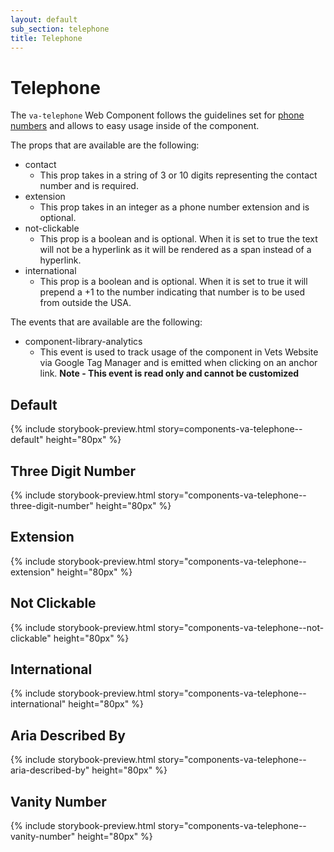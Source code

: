 ```yaml
---
layout: default
sub_section: telephone
title: Telephone
---
```


# Telephone
The `va-telephone` Web Component follows the guidelines set for <a href="https://design.va.gov/content-style-guide/dates-and-numbers#phone-numbers">phone numbers</a> and allows to easy usage inside of the component.

The props that are available are the following:
- contact 
    - This prop takes in a string of 3 or 10 digits representing the contact number and is required.
- extension	
    - This prop takes in an integer as a phone number extension and is optional.
- not-clickable
    - This prop is a boolean and is optional. When it is set to true the text will not be a hyperlink as it will be rendered as a span instead of a hyperlink.
- international
    - This prop is a boolean and is optional. When it is set to true it will prepend a +1 to the number indicating that number is to be used from outside the USA.

The events that are available are the following:
- component-library-analytics
    - This event is used to track usage of the component in Vets Website via Google Tag Manager and is emitted when clicking on an anchor link. **Note - This event is read only and cannot be customized**

## Default

{% include storybook-preview.html story=components-va-telephone--default" height="80px" %}

## Three Digit Number

{% include storybook-preview.html story="components-va-telephone--three-digit-number" height="80px" %}

## Extension

{% include storybook-preview.html story="components-va-telephone--extension" height="80px" %}

## Not Clickable

{% include storybook-preview.html story="components-va-telephone--not-clickable" height="80px" %}

## International

{% include storybook-preview.html story="components-va-telephone--international" height="80px" %}

## Aria Described By

{% include storybook-preview.html story="components-va-telephone--aria-described-by" height="80px" %}

## Vanity Number

{% include storybook-preview.html story="components-va-telephone--vanity-number" height="80px" %}